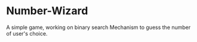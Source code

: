 # Number-Wizard
A simple game, working on binary search Mechanism to guess the number of user's choice.
